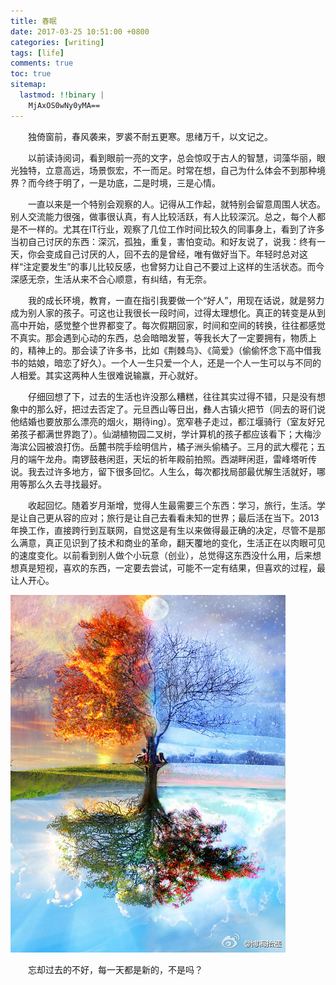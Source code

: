 ```yaml
---
title: 春眠
date: 2017-03-25 10:51:00 +0800
categories: [writing]
tags: [life]
comments: true
toc: true
sitemap:
  lastmod: !!binary |
    MjAxOS0wNy0yMA==
---
```


&emsp;&emsp;独倚窗前，春风袭来，罗裘不耐五更寒。思绪万千，以文记之。

&emsp;&emsp;以前读诗阅词，看到眼前一亮的文字，总会惊叹于古人的智慧，词藻华丽，眼光独特，立意高远，场景恢宏，不一而足。时常在想，自己为什么体会不到那种境界？而今终于明了，一是功底，二是时境，三是心情。

&emsp;&emsp;一直以来是一个特别会观察的人。记得从工作起，就特别会留意周围人状态。别人交流能力很强，做事很认真，有人比较活跃，有人比较深沉。总之，每个人都是不一样的。尤其在IT行业，观察了几位工作时间比较久的同事身上，看到了许多当初自己讨厌的东西：深沉，孤独，重复，害怕变动。和好友说了，说我：终有一天，你会变成自己讨厌的人，回不去的是曾经，唯有做好当下。年轻时总对这样“注定要发生”的事儿比较反感，也曾努力让自己不要过上这样的生活状态。而今深感无奈，生活从来不合心顺意，有纠结，有无奈。

&emsp;&emsp;我的成长环境，教育，一直在指引我要做一个“好人”，用现在话说，就是努力成为别人家的孩子。可这也让我很长一段时间，过得太理想化。真正的转变是从到高中开始，感觉整个世界都变了。每次假期回家，时间和空间的转换，往往都感觉不真实。那会遇到心动的东西，总会暗暗发誓，等我长大了一定要拥有，物质上的，精神上的。那会读了许多书，比如《荆棘鸟》、《简爱》（偷偷怀念下高中借我书的姑娘，暗恋了好久）。一个人一生只爱一个人，还是一个人一生可以与不同的人相爱。其实这两种人生很难说输赢，开心就好。

&emsp;&emsp;仔细回想了下，过去的生活也许没那么糟糕，往往其实过得不错，只是没有想象中的那么好，把过去否定了。元旦西山等日出，彝人古镇火把节（同去的哥们说他结婚也要放那么漂亮的烟火，期待ing）。宽窄巷子走过，都江堰骑行（室友好兄弟孩子都满世界跑了）。仙湖植物园二叉树，学计算机的孩子都应该看下；大梅沙海滨公园被浪打伤。岳麓书院手绘明信片，橘子洲头偷橘子。三月的武大樱花；五月的端午龙舟。南锣鼓巷闲逛，天坛的祈年殿前拍照。西湖畔闲逛，雷峰塔听传说。我去过许多地方，留下很多回忆。人生么，每次都找局部最优解生活就好，哪用等那么久去寻找最好。

&emsp;&emsp;收起回忆。随着岁月渐增，觉得人生最需要三个东西：学习，旅行，生活。学是让自己更从容的应对；旅行是让自己去看看未知的世界；最后活在当下。2013年换工作，直接跨行到互联网，自觉这是有生以来做得最正确的决定，尽管不是那么满意，真正见识到了技术和商业的革命，翻天覆地的变化，生活正在以肉眼可见的速度变化。以前看到别人做个小玩意（创业），总觉得这东西没什么用，后来想想真是短视，喜欢的东西，一定要去尝试，可能不一定有结果，但喜欢的过程，最让人开心。

 ![](/assets/img/upload/2017/03/25/silver-flowers.jpg)   

&emsp;&emsp;忘却过去的不好，每一天都是新的，不是吗？
